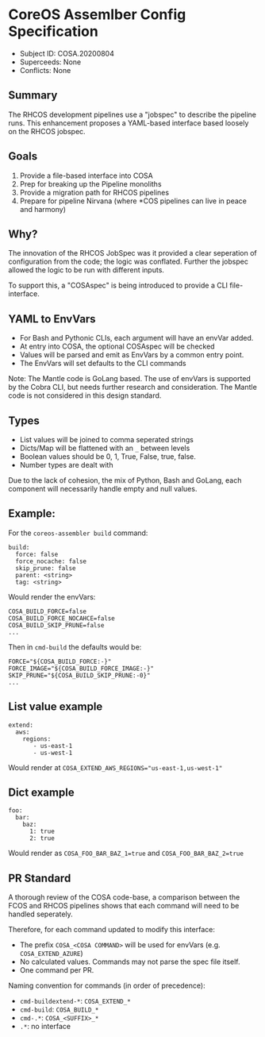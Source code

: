 # CoreOS Assemlber Config Specification
- Subject ID: COSA.20200804
- Superceeds: None
- Conflicts: None

## Summary

The RHCOS development pipelines use a "jobspec" to describe the pipeline runs.  This enhancement proposes a YAML-based interface based loosely on the RHCOS jobspec.

## Goals

1. Provide a file-based interface into COSA
1. Prep for breaking up the Pipeline monoliths
1. Provide a migration path for RHCOS pipelines
1. Prepare for pipeline Nirvana (where *COS pipelines can live in peace and harmony)

## Why?

The innovation of the RHCOS JobSpec was it provided a clear seperation of configuration from the code; the logic was conflated. Further the jobspec allowed the logic to be run with different inputs.

To support this, a "COSAspec" is being introduced to provide a CLI file-interface.

## YAML to EnvVars

* For Bash and Pythonic CLIs, each argument will have an envVar added.
* At entry into COSA, the optional COSAspec will be checked
* Values will be parsed and emit as EnvVars by a common entry point.
* The EnvVars will set defaults to the CLI commands

Note: The Mantle code is GoLang based. The use of envVars is supported by the Cobra CLI, but needs further research and consideration. The Mantle code is not considered in this design standard.

## Types

* List values will be joined to comma seperated strings
* Dicts/Map will be flattened with an `_` between levels
* Boolean values should be 0, 1, True, False, true, false.
* Number types are dealt with

Due to the lack of cohesion, the mix of Python, Bash and GoLang, each component will necessarily handle empty and null values.


## Example:

For the `coreos-assembler build` command:
```
build:
  force: false
  force_nocache: false
  skip_prune: false
  parent: <string>
  tag: <string>
```

Would render the envVars:
```
COSA_BUILD_FORCE=false
COSA_BUILD_FORCE_NOCAHCE=false
COSA_BUILD_SKIP_PRUNE=false
...
```

Then in `cmd-build` the defaults would be:
```
FORCE="${COSA_BUILD_FORCE:-}"
FORCE_IMAGE="${COSA_BUILD_FORCE_IMAGE:-}"
SKIP_PRUNE="${COSA_BUILD_SKIP_PRUNE:-0}"
...
```

## List value example

```
extend:
  aws:
    regions:
       - us-east-1
       - us-west-1
```
Would render at `COSA_EXTEND_AWS_REGIONS="us-east-1,us-west-1"`

## Dict example

```
foo:
  bar:
    baz:
      1: true
      2: true
```

Would render as `COSA_FOO_BAR_BAZ_1=true` and `COSA_FOO_BAR_BAZ_2=true`

## PR Standard

A thorough review of the COSA code-base, a comparison between the FCOS and RHCOS pipelines shows that each command will need to be handled seperately.

Therefore, for each command updated to modify this interface:
- The prefix `COSA_<COSA COMMAND>` will be used for envVars (e.g. `COSA_EXTEND_AZURE`)
- No calculated values. Commands may not parse the spec file itself.
- One command per PR.


Naming convention for commands (in order of precedence):
- `cmd-buildextend-*`: `COSA_EXTEND_*`
- `cmd-build`: `COSA_BUILD_*`
- `cmd-.*`: `COSA_<SUFFIX>_*`
- `.*`: no interface
